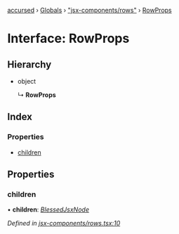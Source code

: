 [accursed](../README.md) › [Globals](../globals.md) › ["jsx-components/rows"](../modules/_jsx_components_rows_.md) › [RowProps](_jsx_components_rows_.rowprops.md)

# Interface: RowProps

## Hierarchy

* object

  ↳ **RowProps**

## Index

### Properties

* [children](_jsx_components_rows_.rowprops.md#children)

## Properties

###  children

• **children**: *[BlessedJsxNode](../modules/_jsx_types_.__global.jsx.md#blessedjsxnode)*

*Defined in [jsx-components/rows.tsx:10](https://github.com/cancerberoSgx/accursed/blob/5b2518e/src/jsx-components/rows.tsx#L10)*
